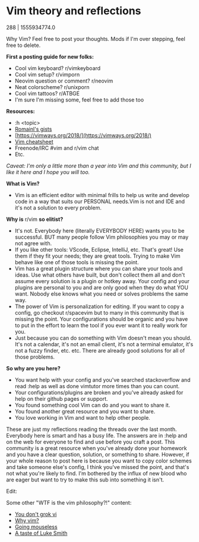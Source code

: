 # Vim theory and reflections

288 | 1555934774.0

Why Vim?  Feel free to post your thoughts.  Mods if I'm over stepping, feel free to delete.

**First a posting guide for new folks:**

* Cool vim keyboard? r/vimkeyboard
* Cool vim setup? r/vimporn
* Neovim question or comment? r/neovim
* Neat colorscheme? r/unixporn
* Cool vim tattoos? r/ATBGE
* I'm sure I'm missing some, feel free to add those too

**Resources:**

* :h &lt;topic&gt;
* [Romainl's gists](https://gist.github.com/romainl/4b9f139d2a8694612b924322de1025ce)
* [https://vimways.org/2018/](https://vimways.org/2018/)
* [Vim cheatsheet](https://vim.rtorr.com/)
* Freenode/IRC #vim and r/vim chat
* Etc.

*Caveat: I'm only a little more than a year into Vim and this community, but I like it here and I hope you will too.*

**What is Vim?**

* Vim is an efficient editor with minimal frills to help us write and develop code in a way that suits our PERSONAL needs.Vim is not and IDE and it's not a solution to every problem.

**Why is** r/vim **so elitist?**

* It's not.  Everybody here (literally EVERYBODY HERE) wants you to be successful.   BUT many people follow Vim philosophies you may or may not agree with.
* If you like other tools: VScode, Eclipse, IntelliJ, etc.  That's great!  Use them if they fit your needs; they are great tools.  Trying to make Vim behave like one of those tools is missing the point.
* Vim has a great plugin structure where you can share your tools and ideas.  Use what others have built, but don't collect them all and don't assume every solution is a plugin or hotkey away.  Your config and your plugins are personal to you and are only good when they do what YOU want.  Nobody else knows what you need or solves problems the same way.
* The power of Vim is personalization for editing.  If you want to copy a config, go checkout r/spacevim but to many in this community that is missing the point.  Your configurations should be organic and you have to put in the effort to learn the tool if you ever want it to really work for you.
* Just because you can do something with Vim doesn't mean you should.  It's not a calendar, it's not an email client, it's not a terminal emulator, it's not a fuzzy finder, etc. etc.  There are already good solutions for all of those problems.

**So why are you here?**

* You want help with your config and you've searched stackoverflow and read :help as well as done vimtutor more times than you can count.
* Your configurations/plugins are broken and you've already asked for help on their github pages or support.
* You found something cool Vim can do and you want to share it.
* You found another great resource and you want to share.
* You love working in Vim and want to help other people.

These are just my reflections reading the threads over the last month.  Everybody here is smart and has a busy life.  The answers are in :help and on the web for everyone to find and use before you craft a post.   This community is a great resource when you've already done your homework and you have a clear question, solution, or something to share.  However, if your whole reason to post here is because you want to copy color schemes and take someone else's config, I think you've missed the point, and that's not what you're likely to find.  I'm bothered by the influx of new blood who are eager but want to try to make this sub into something it isn't.  


Edit:  


Some other "WTF is the vim philosophy?!" content:  


* [You don't grok vi](https://gist.github.com/nifl/1178878)
* [Why vim?](http://www.terminally-incoherent.com/blog/2012/03/21/why-vim/)
* [Going mouseless](https://www.youtube.com/watch?v=E-ZbrtoSuzw)
* [A taste of Luke Smith](https://www.youtube.com/watch?v=hraHAZ1-RaM&amp;feature=youtu.be)